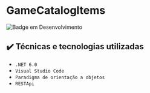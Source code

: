 # GameCatalogItems
![Badge em Desenvolvimento](http://img.shields.io/static/v1?label=STATUS&message=EM%20DESENVOLVIMENTO&color=GREEN&style=for-the-badge)

## ✔️ Técnicas e tecnologias utilizadas

- ``.NET 6.0``
- ``Visual Studio Code``
- ``Paradigma de orientação a objetos``
- ``RESTApi``
